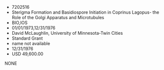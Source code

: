 * 7202516
* Sterigma Formation and Basidiospore Initiation in Coprinus  Lagopus- the Role of the Golgi Apparatus and Microtubules
* BIO,IOS
* 01/01/1973,12/31/1976
* David McLaughlin, University of Minnesota-Twin Cities
* Standard Grant
*   name not available
* 12/31/1976
* USD 49,600.00

NONE